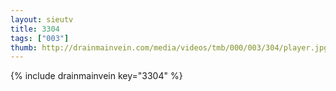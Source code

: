 ```yaml
--- 
layout: sieutv
title: 3304
tags: ["003"]
thumb: http://drainmainvein.com/media/videos/tmb/000/003/304/player.jpg
---
```

{% include drainmainvein key="3304" %} 
